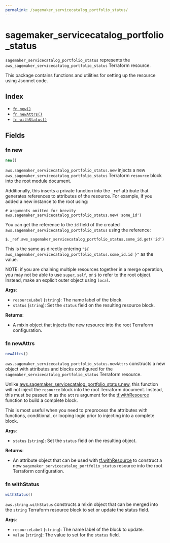 ```yaml
---
permalink: /sagemaker_servicecatalog_portfolio_status/
---
```


# sagemaker_servicecatalog_portfolio_status

`sagemaker_servicecatalog_portfolio_status` represents the `aws_sagemaker_servicecatalog_portfolio_status` Terraform resource.



This package contains functions and utilities for setting up the resource using Jsonnet code.


## Index

* [`fn new()`](#fn-new)
* [`fn newAttrs()`](#fn-newattrs)
* [`fn withStatus()`](#fn-withstatus)

## Fields

### fn new

```ts
new()
```


`aws.sagemaker_servicecatalog_portfolio_status.new` injects a new `aws_sagemaker_servicecatalog_portfolio_status` Terraform `resource`
block into the root module document.

Additionally, this inserts a private function into the `_ref` attribute that generates references to attributes of the
resource. For example, if you added a new instance to the root using:

    # arguments omitted for brevity
    aws.sagemaker_servicecatalog_portfolio_status.new('some_id')

You can get the reference to the `id` field of the created `aws.sagemaker_servicecatalog_portfolio_status` using the reference:

    $._ref.aws_sagemaker_servicecatalog_portfolio_status.some_id.get('id')

This is the same as directly entering `"${ aws_sagemaker_servicecatalog_portfolio_status.some_id.id }"` as the value.

NOTE: if you are chaining multiple resources together in a merge operation, you may not be able to use `super`, `self`,
or `$` to refer to the root object. Instead, make an explicit outer object using `local`.

**Args**:
  - `resourceLabel` (`string`): The name label of the block.
  - `status` (`string`): Set the `status` field on the resulting resource block.

**Returns**:
- A mixin object that injects the new resource into the root Terraform configuration.


### fn newAttrs

```ts
newAttrs()
```


`aws.sagemaker_servicecatalog_portfolio_status.newAttrs` constructs a new object with attributes and blocks configured for the `sagemaker_servicecatalog_portfolio_status`
Terraform resource.

Unlike [aws.sagemaker_servicecatalog_portfolio_status.new](#fn-new), this function will not inject the `resource`
block into the root Terraform document. Instead, this must be passed in as the `attrs` argument for the
[tf.withResource](https://github.com/tf-libsonnet/core/tree/main/docs#fn-withresource) function to build a complete block.

This is most useful when you need to preprocess the attributes with functions, conditional, or looping logic prior to
injecting into a complete block.

**Args**:
  - `status` (`string`): Set the `status` field on the resulting object.

**Returns**:
  - An attribute object that can be used with [tf.withResource](https://github.com/tf-libsonnet/core/tree/main/docs#fn-withresource) to construct a new `sagemaker_servicecatalog_portfolio_status` resource into the root Terraform configuration.


### fn withStatus

```ts
withStatus()
```

`aws.string.withStatus` constructs a mixin object that can be merged into the `string`
Terraform resource block to set or update the status field.



**Args**:
  - `resourceLabel` (`string`): The name label of the block to update.
  - `value` (`string`): The value to set for the `status` field.
